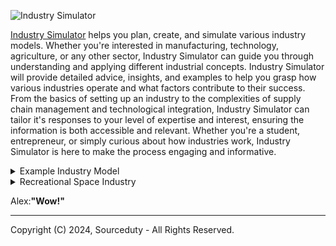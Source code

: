 ![Industry Simulator](https://github.com/sourceduty/Industry_Simulator/assets/123030236/4c26e161-c58f-4153-99a8-cf2646fc632b)

[Industry Simulator](https://chat.openai.com/g/g-hCoAwBYlv-industry-simulator) helps you plan, create, and simulate various industry models. Whether you're interested in manufacturing, technology, agriculture, or any other sector, Industry Simulator can guide you through understanding and applying different industrial concepts. Industry Simulator will provide detailed advice, insights, and examples to help you grasp how various industries operate and what factors contribute to their success. From the basics of setting up an industry to the complexities of supply chain management and technological integration, Industry Simulator can tailor it's responses to your level of expertise and interest, ensuring the information is both accessible and relevant. Whether you're a student, entrepreneur, or simply curious about how industries work, Industry Simulator is here to make the process engaging and informative.

<details><summary>Example Industry Model</summary>

 ```

Simulate an example industry model.

Industry: Coffee Shop

1. Inputs:

   - Raw Materials: Coffee beans, milk, sugar, tea, bakery items, and other ingredients.
   - Labor: Baristas, a manager, cleaning staff.
   - Capital: Espresso machines, grinders, furniture, POS (Point of Sale) system, decor.
   - Services: Electricity, water, internet, waste disposal.

2. Processes:

   - Sourcing: Procuring high-quality coffee beans and other ingredients from suppliers.
   - Training: Ensuring staff are trained to prepare beverages and food items, provide good customer service, and maintain hygiene standards.
   - Production: Brewing coffee, preparing food items, and serving customers.
   - Sales & Marketing: Attracting customers through advertising, loyalty programs, and social media engagement.
   - Maintenance: Regular cleaning and maintenance of equipment and premises.

3. Outputs:

   - Products: Coffee, tea, bakery items, other beverages.
   - Services: A comfortable and inviting space for customers to enjoy their purchases.
   - Waste: Coffee grounds, food waste, packaging materials.

4. Challenges:

   - Competition: Staying competitive with other coffee shops and large chains.
   - Quality Control: Maintaining consistent quality in products and services.
   - Supply Chain: Managing supply chain disruptions that affect the availability of ingredients.
   - Sustainability: Addressing environmental concerns related to waste and sourcing.

Simulation Steps:

1. Set Objectives: Increase monthly sales by 10%, improve customer satisfaction ratings, reduce waste by 20%.
2. Adjust Variables: Experiment with changes like introducing new menu items, adjusting pricing, or implementing a waste recycling program.
3. Monitor Results: Track sales data, customer feedback, and waste management efficiency over a simulated period, say 3 months.
4. Analyze Data: Assess the impact of changes on sales, customer satisfaction, and waste reduction.
5. Refine Model: Based on analysis, make further adjustments to optimize performance.


 ```

</details>

<details><summary>Recreational Space Industry</summary>

 ```

Creating a Recreational Space Industry Model

1. Market Analysis

   - Space Tourists: Individuals seeking unique experiences.
   - Research Institutions: Interested in zero-gravity experiments.
   - Educational Bodies: Offering students space experiences.

2. Service Offerings

   - Zero-Gravity Flights: Short weightlessness experiences.
   - Orbital Holidays: Stays in space hotels.
   - Spacewalk Adventures: Guided spacewalks.
   - Astronomical Tours: Viewing cosmic phenomena.

3. Technology and Infrastructure

   - Spacecraft: Reusable vehicles for various trips.
   - Space Stations: Modular habitats as hotels or bases.
   - Launch Facilities: For increased traffic and safety.
   - Training Centers: Preparing tourists for space conditions.

4. Regulation and Safety

   - Certification: Standards for vehicles, equipment, and personnel.
   - Insurance: Covering unique risks of space travel.
   - Laws and Treaties: Compliance with international space regulations.

5. Economic Model

   - Pricing Strategies: Balancing affordability and profitability.
   - Partnerships: With governments, research bodies, and corporations.
   - Innovative Funding: Crowdfunding, sponsorships, and grants.

Simulation Scenario: AstroVenture launching "Orbital Oasis"

Year 1: Planning and Partnerships

- Objective: Secure funding, finalize designs, establish partnerships.
- Actions: Present to investors, collaborate with aerospace companies, start construction of space hotel modules.

Year 2: Construction and Marketing

- Objective: Begin orbital assembly, initiate marketing.
- Actions: Launch modules, start assembly, open early-bird reservations.

Year 3: Testing and Training

- Objective: Complete assembly, begin safety tests, train staff.
- Actions: Finalize hotel structure, conduct safety tests, train crew.

Year 4: Launch

- Objective: Inaugurate Orbital Oasis, welcome first guests.
- Actions: Host opening event, launch first tourists, gather feedback.

Key Performance Indicators (KPIs)

- Customer Satisfaction: Feedback scores.
- Occupancy Rates: Percentage of booked rooms.
- Operational Efficiency: Successful missions ratio.
- Safety Record: Incidents per number of guests.


 ```

</details>


Alex:**"Wow!"**

***

Copyright (C) 2024, Sourceduty - All Rights Reserved.
